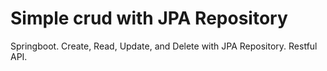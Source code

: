 # Simple crud with JPA Repository

Springboot.
Create, Read, Update, and Delete with JPA Repository. Restful API.
